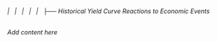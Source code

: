 ###### |   |   |   |   |   ├── Historical Yield Curve Reactions to Economic Events

*Add content here*